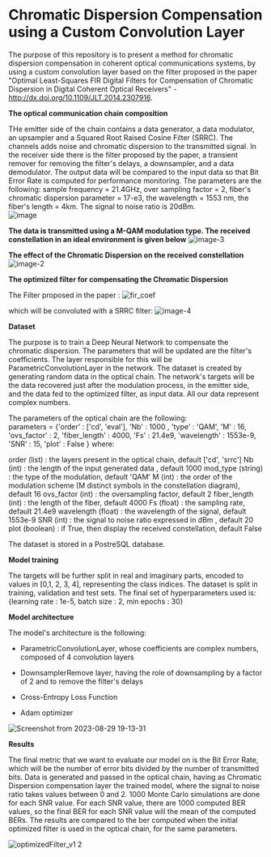 # Chromatic Dispersion Compensation using a Custom Convolution Layer

The purpose of this repository is to present a method for chromatic dispersion compensation in coherent optical communications systems, by using a custom convolution layer based on the filter proposed in the paper "Optimal Least-Squares FIR Digital Filters for Compensation of Chromatic Dispersion in Digital Coherent Optical Receivers" -  http://dx.doi.org/10.1109/JLT.2014.2307916.

**The optical communication chain composition**

THe emitter side of the chain contains a data generator, a data modulator, an upsampler and a Squared Root Raised Cosine Filter (SRRC). The channels adds noise and chromatic dispersion to the transmitted signal. In the receiver side there is the filter proposed by the paper, a transient remover for removing the filter's delays, a downsampler, and a data demodulator. The output data will be compared to the input data so that Bit Error Rate is computed for performance monitoring. The parameters are the following: sample frequency = 21.4GHz, over sampling factor = 2, fiber's chromatic dispersion parameter = 17-e3, the wavelength = 1553 nm, the fiber's length = 4km. The signal to noise ratio is 20dBm.  
![image](https://github.com/cristinaa211/Chromatic-Dispersion-Compensation-using-a-Custom-Convolution-Layer/assets/61435903/8edd28a5-35c6-4ee4-ac7e-566841c27b25)


**The data is transmitted using a M-QAM modulation type. The received constellation in an ideal environment is given below** 
![image-3](https://github.com/cristinaa211/Chromatic-Dispersion-Compensation-using-a-Custom-Convolution-Layer/assets/61435903/268fb7be-8853-4f93-ad44-ce6c2dacaa9e)


**The effect of the Chromatic Dispersion on the received constellation**
![image-2](https://github.com/cristinaa211/Chromatic-Dispersion-Compensation-using-a-Custom-Convolution-Layer/assets/61435903/a8e1baf1-a84e-4e28-ad75-e7e1beb3dcba)

**The optimized filter for compensating the Chromatic Dispersion**
 
 The Filter proposed in the paper :
![fir_coef](https://github.com/cristinaa211/Chromatic-Dispersion-Compensation-using-a-Custom-Convolution-Layer/assets/61435903/7b087809-48ed-4be7-a688-a3c7cd5818eb)


which will be convoluted with a SRRC filter:
![image-4](https://github.com/cristinaa211/Chromatic-Dispersion-Compensation-using-a-Custom-Convolution-Layer/assets/61435903/396ec4ba-b808-4d84-81f0-912c497d24fd)

**Dataset**

The purpose is to train a Deep Neural Network to compensate the chromatic dispersion. The parameters that will be updated are the filter's coefficients. The layer responsible for this will be ParametricConvolutionLayer in the network. The dataset is created by generating random data in the optical chain. The network's targets will be the data recovered just after the modulation process, in the emitter side, and the data fed to the optimized filter, as input data. All our data represent complex numbers.

The parameters of the optical chain are the following:                         
parameters = {'order' : ['cd', 'eval'], 'Nb' : 1000 , 'type' : 'QAM', 'M' : 16, 'ovs_factor' : 2, 'fiber_length' : 4000, 'Fs' : 21.4e9, 'wavelength' : 1553e-9, 'SNR' : 15, 'plot' : False } where: 

order           (list) : the layers present in the optical chain, default ['cd', 'srrc']
Nb               (int) : the length of the input generated data , default 1000
mod_type      (string) : the type of the modulation, default 'QAM'
M                (int) : the order of the modulation scheme (M distinct symbols in the constellation diagram), default 16
ovs_factor       (int) : the oversampling factor, default 2
fiber_length     (int) : the length of the fiber, default 4000
Fs             (float) : the sampling rate, default 21.4e9
wavelength     (float) : the wavelength of the signal, default 1553e-9
SNR              (int) : the signal to noise ratio expressed in dBm , default 20
plot         (boolean) : if True, then display the received constellation, default False

 The dataset is stored in a PostreSQL database. 


**Model training**

The targets will be further split in real and imaginary parts, encoded to values in [0,1, 2, 3, 4], representing the class indices. The dataset is split in training, validation and test sets. 
The final set of hyperparameters used is: {learning rate : 1e-5, batch size : 2, min epochs : 30}

**Model architecture**

The model's architecture is the following: 

- ParametricConvolutionLayer, whose coefficients are complex numbers, composed of 4 convolution layers

- DownsamplerRemove layer, having the role of downsampling by a factor of 2 and to remove the filter's delays

- Cross-Entropy Loss Function

- Adam optimizer


![Screenshot from 2023-08-29 19-13-31](https://github.com/cristinaa211/Chromatic-Dispersion-Compensation-using-a-Custom-Convolution-Layer/assets/61435903/e35c8ec1-1679-42f2-b31f-bde2a59a4792)

**Results** 

The final metric that we want to evaluate our model on is the Bit Error Rate, which will be the number of error bits divided by the number of transmitted bits. Data is generated and passed in the optical chain, having as Chromatic Dispersion compensation layer the trained model, where the signal to noise ratio takes values between 0 and 2. 1000 Monte Carlo simulations are done for each SNR value. For each SNR value, there are 1000 computed BER values, so the final BER for each SNR value will the mean of the computed BERs. The results are compared to the ber computed when the initial optimized filter is used in the optical chain, for the same parameters. 

![optimizedFilter_v1 2](https://github.com/cristinaa211/Chromatic-Dispersion-Compensation-using-a-Custom-Convolution-Layer/assets/61435903/988f21ab-0d04-4cf1-9403-dac11e04211b)
